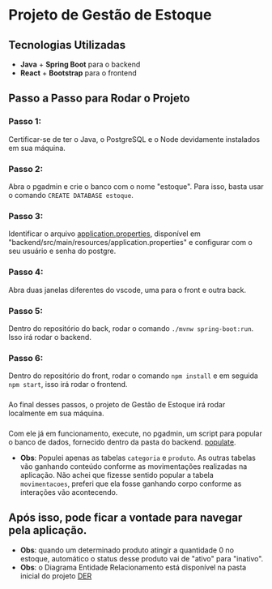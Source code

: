 # Projeto de Gestão de Estoque

## Tecnologias Utilizadas
- **Java** + **Spring Boot** para o backend
- **React** + **Bootstrap** para o frontend

## Passo a Passo para Rodar o Projeto

### Passo 1: 
Certificar-se de ter o Java, o PostgreSQL e o Node devidamente instalados em sua máquina.
### Passo 2:
Abra o pgadmin e crie o banco com o nome "estoque". Para isso, basta usar o comando ```CREATE DATABASE estoque```.
### Passo 3:
Identificar o arquivo [application.properties](backend/src/main/resources/application.properties), disponível em "backend/src/main/resources/application.properties" e configurar com o seu usuário e senha do postgre.
### Passo 4:
Abra duas janelas diferentes do vscode, uma para o front e outra back.
### Passo 5:
Dentro do repositório do back, rodar o comando `./mvnw spring-boot:run`. Isso irá rodar o backend.
### Passo 6:
Dentro do repositório do front, rodar o comando `npm install` e em seguida `npm start`, isso irá rodar o frontend.

### 
Ao final desses passos, o projeto de Gestão de Estoque irá rodar localmente em sua máquina.
### 
Com ele já em funcionamento, execute, no pgadmin, um script para popular o banco de dados, fornecido dentro da pasta do backend. [populate](backend/populate.sql).
- **Obs**: Populei apenas as tabelas ```categoria``` e ```produto```. As outras tabelas vão ganhando conteúdo conforme as movimentações realizadas na aplicação. Não achei que fizesse sentido popular a tabela ```movimentacoes```, preferi que ela fosse ganhando corpo conforme as interações vão acontecendo.
## Após isso, pode ficar a vontade para navegar pela aplicação.
- **Obs**: quando um determinado produto atingir a quantidade 0 no estoque, automático o status desse produto vai de "ativo" para "inativo".
- **Obs**: o Diagrama Entidade Relacionamento está disponível na pasta inicial do projeto [DER](DER.jpeg)

